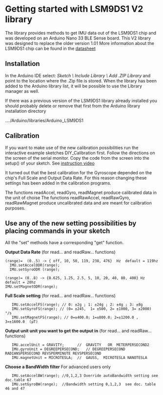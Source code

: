 # Getting started with LSM9DS1 V2 library

The library provides methods to get IMU data out of the LSM9DS1 chip and was developed on an 
Arduino Nano 33 BLE Sense board.
This V2 library was designed to replace the older version 1.01
More information about the LSM9DS1 chip can be found in the [datasheet](https://www.st.com/resource/en/datasheet/lsm9ds1.pdf) 

## Installation

In the Arduino IDE select: *Sketch \ Include Library \ Add .ZIP Library*  and point to the location where the .Zip file is stored.
When the library has been added to the Arduino library list, it will be possible to use the 
Library manager as well.

If there was a previous version of the LSM9DS1 library already installed you should probably delete or remove that first
from the Arduino library installation directory  

..../Arduino/libraries/Arduino_LSM9DS1 

## Calibration

If you want to make use of the new calibration possibilities run the interactive example sketches
DIY_Calibration first. Follow the directions on the screen of the serial monitor. Copy the code
from the screen into the setup() of your sketch. 
See [instruction video](https://youtu.be/BLvYFXoP33o)

It turned out that the best calibration for the Gyroscope depended on the chip's Full Scale and Output Data Rate.
For this reason changing these settings has been added in the calibration programs. 

The functions readAccel, readGyro, readMagnet produce calibrated data in the unit of choise 
The functions readRawAccel, readRawGyro, readRawMagnet produce uncalibrated data and are meant for calibration purposes.

## Use any of the new setting possibilities by placing commands in your sketch
All the "set" methods have a corresponding "get" function.

**Output Data Rate** 
(for read... and readRaw... functions)
```
(range)=  (0..5) -> { off, 10, 50, 119, 238, 476}  Hz  default = 119hz
  IMU.setAccelODR(range); 
  IMU.setGyroODR (range); 

(range)= (0..8) -> {0.625, 1.25, 2.5, 5, 10, 20, 40, 80, 400} Hz  default = 20hz
IMU.setMagnetODR(range); 
```

**Full Scale setting**
(for read... and readRaw... functions)
```
   IMU.setAccelFS(range); // 0: ±2g ; 1: ±24g ; 2: ±4g ; 3: ±8g
   IMU.setGyroFS(range); // (0= ±245,  1= ±500, 2= ±1000, 3= ±2000) °/s
   IMU.setMagnetFS(range); // 0=±400.0; 1=±800.0; 2=±1200.0 , 3=±1600.0  (µT)
```

**Output unit unit you want to get the output in**
(for read... and readRaw... functions)
```
   IMU.accelUnit = GRAVITY;      //  GRAVITY   OR  METERPERSECOND2 
   IMU.gyroUnit = DEGREEPERSECOND;   // DEGREEPERSECOND  RADIANSPERSECOND REVSPERMINUTE REVSPERSECOND
   IMU.magnetUnit = MICROTESLA;  //  GAUSS,  MICROTESLA NANOTESLA
```
**Choose a BandWidth filter**
For advanced users only
```
   IMU.setAccelBW(range); //0,1,2,3 Override autoBandwidth setting see doc.table 67
   IMU.setGyroBW(range);  //Bandwidth setting 0,1,2,3  see doc. table 46 and 47
   
```

